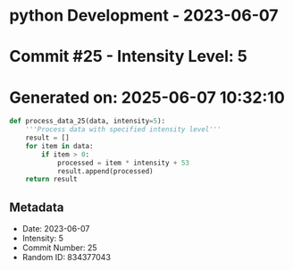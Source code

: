 ﻿# python Development - 2023-06-07
# Commit #25 - Intensity Level: 5
# Generated on: 2025-06-07 10:32:10
```python
def process_data_25(data, intensity=5):
    '''Process data with specified intensity level'''
    result = []
    for item in data:
        if item > 0:
            processed = item * intensity + 53
            result.append(processed)
    return result
```
## Metadata
- Date: 2023-06-07
- Intensity: 5
- Commit Number: 25
- Random ID: 834377043
